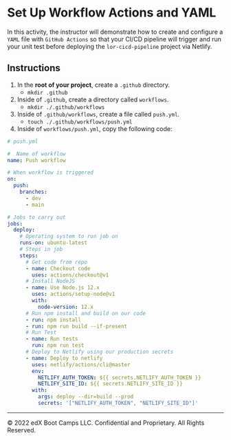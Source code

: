 # Set Up Workflow Actions and YAML

In this activity, the instructor will demonstrate how to create and configure a `YAML` file with `GitHub Actions` so that your CI/CD pipeline will trigger and run your unit test before deploying the `lor-cicd-pipeline` project via Netlify.

## Instructions
1. In the **root of your project**, create a `.github` directory.
   * `mkdir .github`
2. Inside of `.github`, create a directory called `workflows`.
   * `mkdir ./.github/workflows`
3. Inside of `.github/workflows`, create a file called `push.yml`.
   * `touch ./.github/workflows/push.yml`
4. Inside of `workflows/push.yml`, copy the following code:
  
```yml
# push.yml

#  Name of workflow
name: Push workflow

# When workflow is triggered
on:
  push:
    branches:
      - dev
      - main

# Jobs to carry out
jobs:
  deploy:
    # Operating system to run job on
    runs-on: ubuntu-latest
    # Steps in job
    steps:
      # Get code from repo
      - name: Checkout code
        uses: actions/checkout@v1
      # Install NodeJS
      - name: Use Node.js 12.x
        uses: actions/setup-node@v1
        with:
          node-version: 12.x
      # Run npm install and build on our code
      - run: npm install
      - run: npm run build --if-present
      # Run Test
      - name: Run tests
        run: npm run test
      # Deploy to Netlify using our production secrets
      - name: Deploy to netlify
        uses: netlify/actions/cli@master
        env:
          NETLIFY_AUTH_TOKEN: ${{ secrets.NETLIFY_AUTH_TOKEN }}
          NETLIFY_SITE_ID: ${{ secrets.NETLIFY_SITE_ID }}
        with:
          args: deploy --dir=build --prod
          secrets: '["NETLIFY_AUTH_TOKEN", "NETLIFY_SITE_ID"]'
```

---

© 2022 edX Boot Camps LLC. Confidential and Proprietary. All Rights Reserved.
